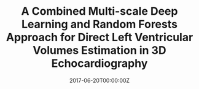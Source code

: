 ---
title: 'A Combined Multi-scale Deep Learning and Random Forests Approach for Direct Left Ventricular Volumes Estimation in 3D Echocardiography'

date: "2017-06-20T00:00:00Z"

summary: "[Suyu Dong](https://scholar.google.com/citations?user=1x1ssXYAAAAJ&hl=en&oi=ao), 
[Gonging Luo](https://scholar.google.com/citations?user=xclGEuwAAAAJ&hl=en), 
***Guanxiong Sun***, 
[Kuanquan Wang](https://scholar.google.com/citations?user=FMb0GfYAAAAJ&hl=en&oi=ao), 
[Henggui Zhang](https://personalpages.manchester.ac.uk/staff/H.Zhang-3/Bio_physics/group/index_HZhang.html) <br>
In *CinC*, 2016<br>
*We present an end-to-end framework to estimate the left ventricular (LV) volume from 3D echocardiography data. Specifically, we introduce a novel unsupervised learning method to train a CNN for feature extraction. Then, the random forests method is used to predicts the LV volume.*"
tags:
- Medical Image Processing

links:
- icon: file-pdf
  icon_pack: fas
  name: Paper
  url: https://ieeexplore.ieee.org/abstract/document/7868886
# - icon: file-powerpoint
#   icon_pack: fas
#   name: Project page
#   url: project/mamba/mamba.html
url_code: ""
url_slides: ""
url_video: ""
---